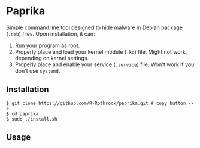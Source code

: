 # Paprika

Simple command line tool designed to hide malware in Debian package
(`.deb`) files. Upon installation, it can:

1. Run your program as root.
2. Properly place and load your kernel module (`.ko`) file. Might not
   work, depending on kernel settings.
3. Properly place and enable your service (`.service`) file. Won't
   work if you don't use `systemd`.

## Installation

```shell
$ git clone https://github.com/R-Rothrock/paprika.git # copy button -->
$ cd paprika
$ sudo ./install.sh
```

## Usage

<!-- TODO -->
